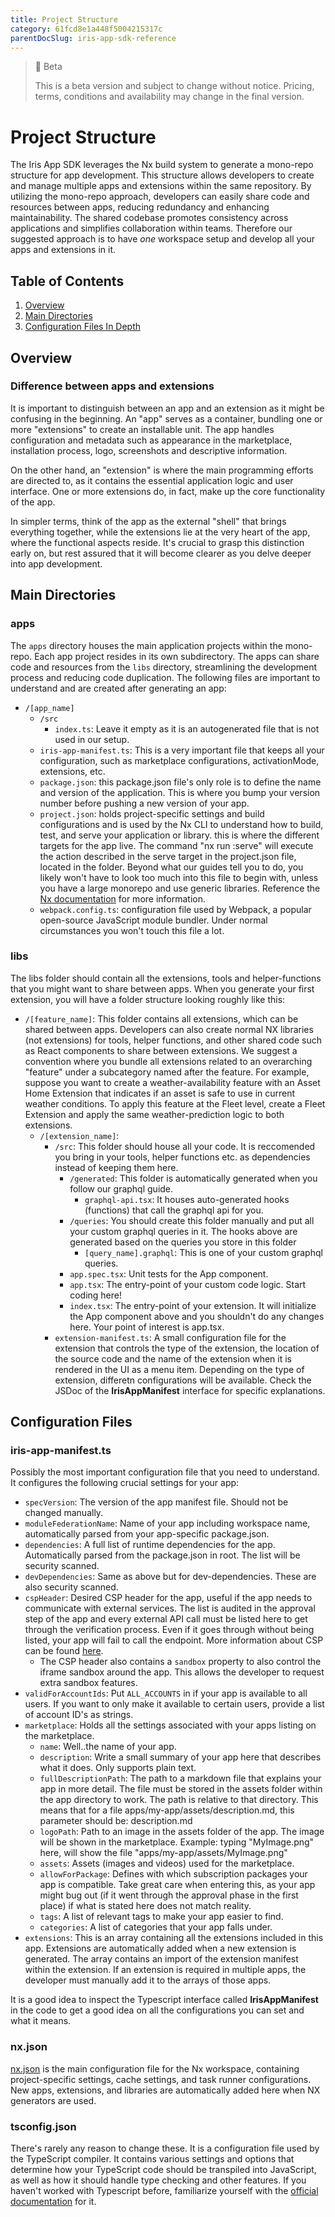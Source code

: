 ```yaml
---
title: Project Structure
category: 61fcd8e1a448f5004215317c
parentDocSlug: iris-app-sdk-reference
---
```


> 🚧 Beta
>
> This is a beta version and subject to change without notice. Pricing, terms, conditions and availability may change in the final version.

# Project Structure

The Iris App SDK leverages the Nx build system to generate a mono-repo structure for app development. This structure allows developers to create and manage multiple apps and extensions within the same repository. By utilizing the mono-repo approach, developers can easily share code and resources between apps, reducing redundancy and enhancing maintainability. The shared codebase promotes consistency across applications and simplifies collaboration within teams. Therefore our suggested approach is to have _one_ workspace setup and develop all your apps and extensions in it.

## Table of Contents

1. [Overview](#overview)
2. [Main Directories](#main-directories)
3. [Configuration Files In Depth](#configuration-files)

## Overview

### Difference between apps and extensions

It is important to distinguish between an app and an extension as it might be confusing in the beginning.
An "app" serves as a container, bundling one or more "extensions" to create an installable unit. The app handles configuration and metadata such as appearance in the marketplace, installation process, logo, screenshots and descriptive information.

On the other hand, an "extension" is where the main programming efforts are directed to, as it contains the essential application logic and user interface. One or more extensions do, in fact, make up the core functionality of the app.

In simpler terms, think of the app as the external "shell" that brings everything together, while the extensions lie at the very heart of the app, where the functional aspects reside. It's crucial to grasp this distinction early on, but rest assured that it will become clearer as you delve deeper into app development.

[comment]: <Should put an illustration that depicts the above in a simple manner>

## Main Directories

[comment]: <Visual representation of the structure (tree diagram or screenshot)>

### apps

The `apps` directory houses the main application projects within the mono-repo. Each app project resides in its own subdirectory. The apps can share code and resources from the `libs` directory, streamlining the development process and reducing code duplication. The following files are important to understand and are created after generating an app:

- `/[app_name]`
  - `/src`
    - `index.ts`: Leave it empty as it is an autogenerated file that is not used in our setup.
  - `iris-app-manifest.ts`: This is a very important file that keeps all your configuration, such as marketplace configurations, activationMode, extensions, etc.
  - `package.json`: this package.json file's only role is to define the name and version of the application. This is where you bump your version number before pushing a new version of your app.
  - `project.json`: holds project-specific settings and build configurations and is used by the Nx CLI to understand how to build, test, and serve your application or library. this is where the different targets for the app live. The command "nx run <AppName>:serve" will execute the action described in the serve target in the project.json file, located in the <AppName> folder. Beyond what our guides tell you to do, you likely won't have to look too much into this file to begin with, unless you have a large monorepo and use generic libraries. Reference the [Nx documentation](https://nx.dev/reference/project-configuration) for more information.
  - `webpack.config.ts`: configuration file used by Webpack, a popular open-source JavaScript module bundler. Under normal circumstances you won't touch this file a lot.

### libs

The libs folder should contain all the extensions, tools and helper-functions that you might want to share between apps. When you generate your first extension, you will have a folder structure looking roughly like this:

- `/[feature_name]`: This folder contains all extensions, which can be shared between apps. Developers can also create normal NX libraries (not extensions) for tools, helper functions, and other shared code such as React components to share between extensions. We suggest a convention where you bundle all extensions related to an overarching "feature" under a subcategory named after the feature. For example, suppose you want to create a weather-availability feature with an Asset Home Extension that indicates if an asset is safe to use in current weather conditions. To apply this feature at the Fleet level, create a Fleet Extension and apply the same weather-prediction logic to both extensions.
  - `/[extension_name]`:
    - `/src`: This folder should house all your code. It is reccomended you bring in your tools, helper functions etc. as dependencies instead of keeping them here.
      - `/generated`: This folder is automatically generated when you follow our graphql guide.
        - `graphql-api.tsx`: It houses auto-generated hooks (functions) that call the graphql api for you.
      - `/queries`: You should create this folder manually and put all your custom graphql queries in it. The hooks above are generated based on the queries you store in this folder
        - `[query_name].graphql`: This is one of your custom graphql queries.
      - `app.spec.tsx`: Unit tests for the App component.
      - `app.tsx`: The entry-point of your custom code logic. Start coding here!
      - `index.tsx`: The entry-point of your extension. It will initialize the App component above and you shouldn't do any changes here. Your point of interest is app.tsx.
    - `extension-manifest.ts`: A small configuration file for the extension that controls the type of the extension, the location of the source code and the name of the extension when it is rendered in the UI as a menu item. Depending on the type of extension, differetn configurations will be available. Check the JSDoc of the **IrisAppManifest** interface for specific explanations.

## Configuration Files

### iris-app-manifest.ts

Possibly the most important configuration file that you need to understand.
It configures the following crucial settings for your app:

- `specVersion`: The version of the app manifest file. Should not be changed manually.
- `moduleFederationName`: Name of your app including workspace name, automatically parsed from your app-specific package.json.
- `dependencies`: A full list of runtime dependencies for the app. Automatically parsed from the package.json in root. The list will be security scanned.
- `devDependencies`: Same as above but for dev-dependencies. These are also security scanned.
- `cspHeader`: Desired CSP header for the app, useful if the app needs to communicate with external services. The list is audited in the approval step of the app and every external API call must be listed here to get through the verification process. Even if it goes through without being listed, your app will fail to call the endpoint. More information about CSP can be found [here](https://developer.mozilla.org/en-US/docs/Web/HTTP/CSP).
  - The CSP header also contains a `sandbox` property to also control the iframe sandbox around the app. This allows the developer to request extra sandbox features.
- `validForAccountIds`: Put `ALL_ACCOUNTS` in if your app is available to all users. If you want to only make it available to certain users, provide a list of account ID's as strings.
- `marketplace`: Holds all the settings associated with your apps listing on the marketplace.
  - `name`: Well..the name of your app.
  - `description`: Write a small summary of your app here that describes what it does. Only supports plain text.
  - `fullDescriptionPath`: The path to a markdown file that explains your app in more detail. The file must be stored in the assets folder within the app directory to work. The path is relative to that directory. This means that for a file apps/my-app/assets/description.md, this parameter should be: description.md
  - `logoPath`: Path to an image in the assets folder of the app. The image will be shown in the marketplace. Example: typing "MyImage.png" here, will show the file "apps/my-app/assets/MyImage.png"
  - `assets`: Assets (images and videos) used for the marketplace.
  - `allowForPackage`: Defines with which subscription packages your app is compatible. Take great care when entering this, as your app might bug out (if it went through the approval phase in the first place) if what is stated here does not match reality.
  - `tags`: A list of relevant tags to make your app easier to find.
  - `categories`: A list of categories that your app falls under.
- `extensions`: This is an array containing all the extensions included in this app.
  Extensions are automatically added when a new extension is generated.
  The array contains an import of the extension manifest within the extension.
  If an extension is required in multiple apps, the developer must manually add it to the arrays of those apps.

It is a good idea to inspect the Typescript interface called **IrisAppManifest** in the code to get a good idea on all the configurations you can set and what it means.

### nx.json

[nx.json](https://nx.dev/reference/nx-json#nx.json) is the main configuration file for the Nx workspace, containing project-specific settings, cache settings, and task runner configurations.
New apps, extensions, and libraries are automatically added here when NX generators are used.

### tsconfig.json

There's rarely any reason to change these. It is a configuration file used by the TypeScript compiler. It contains various settings and options
that determine how your TypeScript code should be transpiled into JavaScript,
as well as how it should handle type checking and other features.
If you haven't worked with Typescript before, familiarize yourself with the [official documentation](https://www.typescriptlang.org/docs/) for it.
